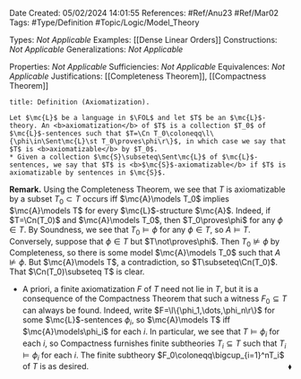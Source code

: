 <div class="topSpace"></div>

Date Created: 05/02/2024 14:01:55
References: #Ref/Anu23 #Ref/Mar02
Tags: #Type/Definition #Topic/Logic/Model_Theory

Types: <i>Not Applicable</i>
Examples: [[Dense Linear Orders]]
Constructions: <i>Not Applicable</i>
Generalizations: <i>Not Applicable</i>

Properties: <i>Not Applicable</i>
Sufficiencies: <i>Not Applicable</i>
Equivalences: <i>Not Applicable</i>
Justifications: [[Completeness Theorem]], [[Compactness Theorem]]

``` ad-Definition
title: Definition (Axiomatization).

Let $\mc{L}$ be a language in $\FOL$ and let $T$ be an $\mc{L}$-theory. An <b>axiomatization</b> of $T$ is a collection $T_0$ of $\mc{L}$-sentences such that $T=\Cn T_0\coloneqq\l\{\phi\in\Sent\mc{L}\st T_0\proves\phi\r\}$, in which case we say that $T$ is <b>axiomatizable</b> by $T_0$.
* Given a collection $\mc{S}\subseteq\Sent\mc{L}$ of $\mc{L}$-sentences, we say that $T$ is <b>$\mc{S}$-axiomatizable</b> if $T$ is axiomatizable by sentences in $\mc{S}$.

```

<b>Remark.</b> Using the Completeness Theorem, we see that $T$ is axiomatizable by a subset $T_0\subset T$ occurs iff $\mc{A}\models T_0$ implies $\mc{A}\models T$ for every $\mc{L}$-structure $\mc{A}$. Indeed, if $T=\Cn(T_0)$ and $\mc{A}\models T_0$, then $T_0\proves\phi$ for any $\phi\in T$. By Soundness, we see that $T_0\models\phi$ for any $\phi\in T$, so $A\models T$. Conversely, suppose that $\phi\in T$ but $T\not\proves\phi$. Then $T_0\not\models\phi$ by Completeness, so there is some model $\mc{A}\models T_0$ such that $A\not\models\phi$. But $\mc{A}\models T$, a contradiction, so $T\subseteq\Cn(T_0)$. That $\Cn(T_0)\subseteq T$ is clear.
* A priori, a finite axiomatization $F$ of $T$ need not lie in $T$, but it is a consequence of the Compactness Theorem that such a witness $F_0\subseteq T$ can always be found. Indeed, write $F=\l\{\phi_1,\dots,\phi_n\r\}$ for some $\mc{L}$-sentences $\phi_i$, so $\mc{A}\models T$ iff $\mc{A}\models\phi_i$ for each $i$. In particular, we see that $T\models\phi_i$ for each $i$, so Compactness furnishes finite subtheories $T_i\subseteq T$ such that $T_i\models\phi_i$ for each $i$. The finite subtheory $F_0\coloneqq\bigcup_{i=1}^nT_i$ of $T$ is as desired.<span style="float:right;">$\blacklozenge$</span>
